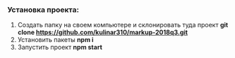 ### Установка проекта:
1. Создать папку на своем компьютере и склонировать туда проект  **git clone https://github.com/kulinar310/markup-2018q3.git**
2. Установить пакеты **npm i**
3. Запустить проект **npm start**